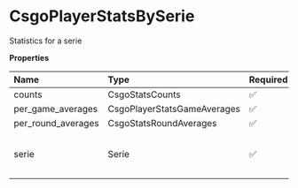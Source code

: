 # CsgoPlayerStatsBySerie

Statistics for a serie

**Properties**

| Name               | Type                        | Required | Description                              |
| :----------------- | :-------------------------- | :------- | :--------------------------------------- |
| counts             | CsgoStatsCounts             | ✅       |                                          |
| per_game_averages  | CsgoPlayerStatsGameAverages | ✅       |                                          |
| per_round_averages | CsgoStatsRoundAverages      | ✅       |                                          |
| serie              | Serie                       | ✅       | A serie, an occurrence of a league event |
